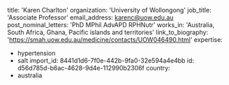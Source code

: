 title: 'Karen Charlton'
organization: 'University of Wollongong'
job_title: 'Associate Professor'
email_address: karenc@uow.edu.au
post_nominal_letters: 'PhD MPhil AdvAPD RPHNutr'
works_in: 'Australia, South Africa, Ghana, Pacific islands and territories'
link_to_biography: 'https://smah.uow.edu.au/medicine/contacts/UOW046490.html'
expertise:
  - hypertension
  - salt
import_id: 8441d1d6-7f0e-442b-9fa0-32e594a4e4bb
id: d56d785d-b6ac-4628-9d4e-112990b2306f
country:
  - australia
